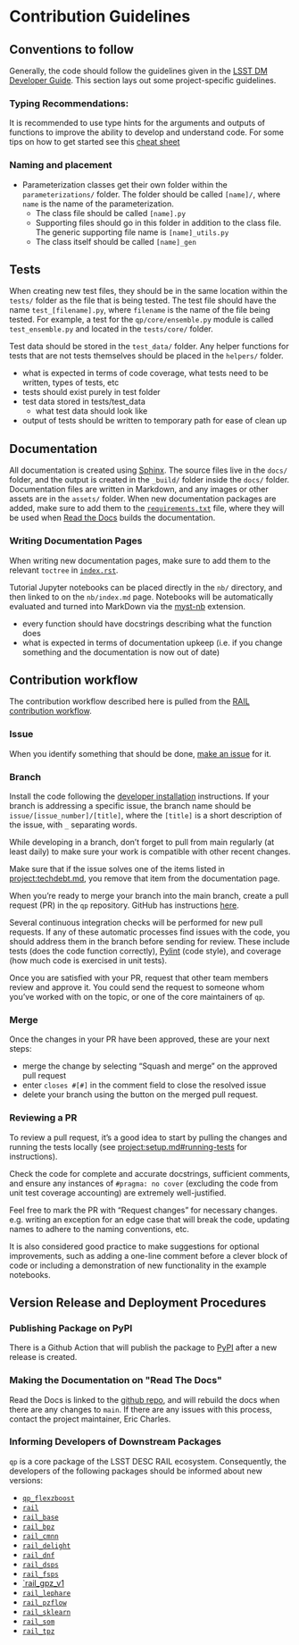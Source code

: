# Contribution Guidelines

## Conventions to follow

Generally, the code should follow the guidelines given in the [LSST DM Developer Guide](https://developer.lsst.io/index.html). This section lays out some project-specific guidelines.

### Typing Recommendations:

It is recommended to use type hints for the arguments and outputs of functions to improve the ability to develop and understand code. For some tips on how to get started see this [cheat sheet](https://mypy.readthedocs.io/en/stable/cheat_sheet_py3.html)

### Naming and placement

- Parameterization classes get their own folder within the `parameterizations/` folder. The folder should be called `[name]/`, where `name` is the name of the parameterization.
  - The class file should be called `[name].py`
  - Supporting files should go in this folder in addition to the class file. The generic supporting file name is `[name]_utils.py`
  - The class itself should be called `[name]_gen`

## Tests

When creating new test files, they should be in the same location within the `tests/` folder as the file that is being tested. The test file should have the name `test_[filename].py`, where `filename` is the name of the file being tested. For example, a test for the `qp/core/ensemble.py` module is called `test_ensemble.py` and located in the `tests/core/` folder.

Test data should be stored in the `test_data/` folder. Any helper functions for tests that are not tests themselves should be placed in the `helpers/` folder.

- what is expected in terms of code coverage, what tests need to be written, types of tests, etc
- tests should exist purely in test folder
- test data stored in tests/test_data
  - what test data should look like
- output of tests should be written to temporary path for ease of clean up

## Documentation

All documentation is created using [Sphinx](https://www.sphinx-doc.org/en/master/index.html). The source files live in the `docs/` folder, and the output is created in the `_build/` folder inside the `docs/` folder. Documentation files are written in Markdown, and any images or other assets are in the `assets/` folder. When new documentation packages are added, make sure to add them to the [`requirements.txt`](https://github.com/LSSTDESC/qp/blob/main/docs/requirements.txt) file, where they will be used when [Read the Docs](https://about.readthedocs.com/) builds the documentation.

### Writing Documentation Pages

When writing new documentation pages, make sure to add them to the relevant `toctree` in [`index.rst`](https://github.com/LSSTDESC/qp/blob/main/docs/index.rst).

Tutorial Jupyter notebooks can be placed directly in the `nb/` directory, and then linked to on the `nb/index.md` page. Notebooks will be automatically evaluated and turned into MarkDown via the [myst-nb](https://myst-nb.readthedocs.io/en/v0.13.2/index.html) extension.

- every function should have docstrings describing what the function does
- what is expected in terms of documentation upkeep (i.e. if you change something and the documentation is now out of date)

## Contribution workflow

The contribution workflow described here is pulled from the [RAIL contribution workflow](https://rail-hub.readthedocs.io/en/latest/source/contributing.html).

### Issue

When you identify something that should be done, [make an issue](https://github.com/LSSTDESC/qp/issues/new/choose) for it.

### Branch

Install the code following the [developer installation](setup.md#developer-environment-setup) instructions.
If your branch is addressing a specific issue, the branch name should be `issue/[issue_number]/[title]`, where the `[title]` is a short description of the issue, with `_` separating words.

While developing in a branch, don’t forget to pull from main regularly (at least daily) to make sure your work is compatible with other recent changes.

Make sure that if the issue solves one of the items listed in <project:techdebt.md>, you remove that item from the documentation page.

When you’re ready to merge your branch into the main branch, create a pull request (PR) in the `qp` repository. GitHub has instructions [here](https://docs.github.com/en/pull-requests/collaborating-with-pull-requests/proposing-changes-to-your-work-with-pull-requests/creating-a-pull-request).

Several continuous integration checks will be performed for new pull requests. If any of these automatic processes find issues with the code, you should address them in the branch before sending for review. These include tests (does the code function correctly), [Pylint](https://docs.pylint.org/) (code style), and coverage (how much code is exercised in unit tests).

Once you are satisfied with your PR, request that other team members review and approve it. You could send the request to someone whom you’ve worked with on the topic, or one of the core maintainers of `qp`.

### Merge

Once the changes in your PR have been approved, these are your next steps:

- merge the change by selecting “Squash and merge” on the approved pull request
- enter `closes #[#]` in the comment field to close the resolved issue
- delete your branch using the button on the merged pull request.

### Reviewing a PR

To review a pull request, it’s a good idea to start by pulling the changes and running the tests locally (see <project:setup.md#running-tests> for instructions).

Check the code for complete and accurate docstrings, sufficient comments, and ensure any instances of `#pragma: no cover` (excluding the code from unit test coverage accounting) are extremely well-justified.

Feel free to mark the PR with “Request changes” for necessary changes. e.g. writing an exception for an edge case that will break the code, updating names to adhere to the naming conventions, etc.

It is also considered good practice to make suggestions for optional improvements, such as adding a one-line comment before a clever block of code or including a demonstration of new functionality in the example notebooks.

## Version Release and Deployment Procedures

### Publishing Package on PyPI

There is a Github Action that will publish the package to [PyPI](https://pypi.org/project/qp-prob/) after a new release is created.

### Making the Documentation on "Read The Docs"

Read the Docs is linked to the [github repo](https://github.com/LSSTDESC/qp), and will rebuild the docs when there are any changes to `main`. If there are any issues with this process, contact the project maintainer, Eric Charles.

### Informing Developers of Downstream Packages

`qp` is a core package of the LSST DESC RAIL ecosystem. Consequently, the developers of the following packages should be informed about new versions:

- [`qp_flexzboost`]()
- [`rail`](https://github.com/LSSTDESC/rail)
- [`rail_base`]()
- [`rail_bpz`]()
- [`rail_cmnn`]()
- [`rail_delight`]()
- [`rail_dnf`]()
- [`rail_dsps`]()
- [`rail_fsps`]()
- [`rail_gpz_v1]()
- [`rail_lephare`]()
- [`rail_pzflow`]()
- [`rail_sklearn`]()
- [`rail_som`]()
- [`rail_tpz`]()
